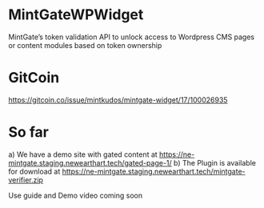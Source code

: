 # MintGateWPWidget
MintGate’s token validation API to unlock access to Wordpress CMS pages or content modules based on token ownership


# GitCoin
https://gitcoin.co/issue/mintkudos/mintgate-widget/17/100026935

# So far
a) We have a demo site with gated content at https://ne-mintgate.staging.newearthart.tech/gated-page-1/
b) The Plugin is available for download at https://ne-mintgate.staging.newearthart.tech/mintgate-verifier.zip

Use guide and Demo video coming soon






